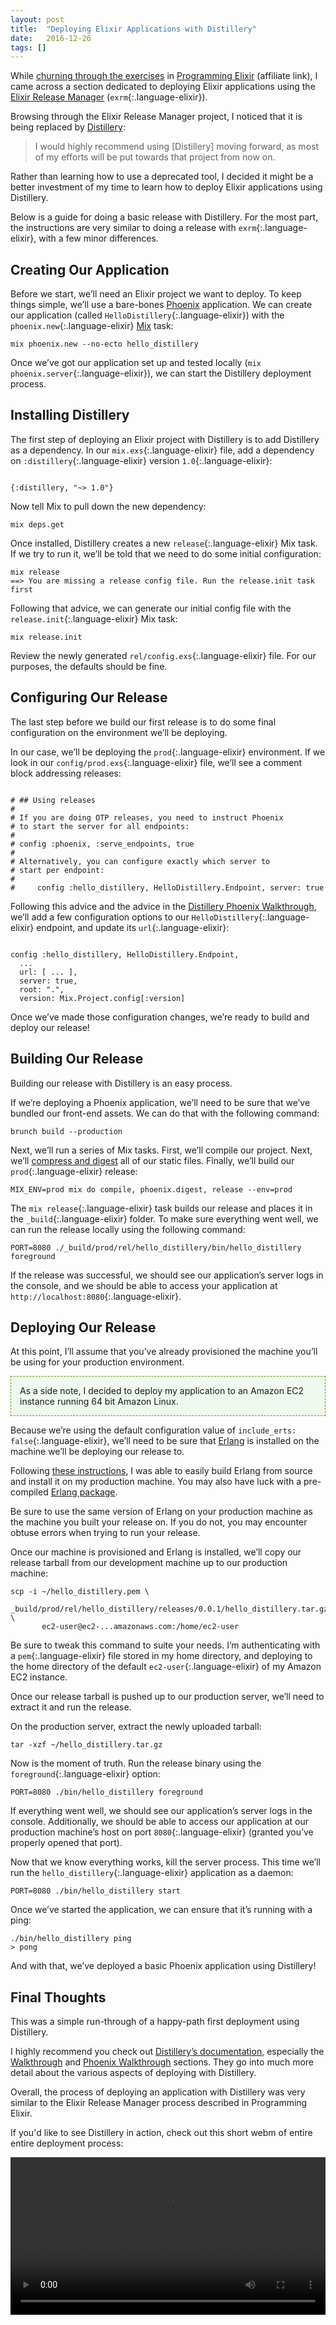 ```yaml
---
layout: post
title:  "Deploying Elixir Applications with Distillery"
date:   2016-12-26
tags: []
---
```


While [churning through the exercises](http://www.east5th.co/blog/2016/12/19/intentionally-learning-elixir/) in [Programming Elixir](https://www.amazon.com/gp/product/168050200X/ref=as_li_tl?ie=UTF8&tag=east5th-20&camp=1789&creative=9325&linkCode=as2&creativeASIN=168050200X&linkId=bd25aac110b20a11b82607f1f0e48f65) (affiliate link), I came across a section dedicated to deploying Elixir applications using the [Elixir Release Manager](https://github.com/bitwalker/exrm) (`exrm`{:.language-elixir}).

Browsing through the Elixir Release Manager project, I noticed that it is being replaced by [Distillery](https://github.com/bitwalker/distillery):

> I would highly recommend using [Distillery] moving forward, as most of my efforts will be put towards that project from now on.

Rather than learning how to use a deprecated tool, I decided it might be a better investment of my time to learn how to deploy Elixir applications using Distillery.

Below is a guide for doing a basic release with Distillery. For the most part, the instructions are very similar to doing a release with `exrm`{:.language-elixir}, with a few minor differences.

## Creating Our Application

Before we start, we’ll need an Elixir project we want to deploy. To keep things simple, we’ll use a bare-bones [Phoenix](http://www.phoenixframework.org/) application. We can create our application (called `HelloDistillery`{:.language-elixir}) with the `phoenix.new`{:.language-elixir} [Mix](http://elixir-lang.org/getting-started/mix-otp/introduction-to-mix.html) task:

<pre class='language-*'><code class='language-*'>mix phoenix.new --no-ecto hello_distillery
</code></pre>

Once we’ve got our application set up and tested locally (`mix phoenix.server`{:.language-elixir}), we can start the Distillery deployment process.

## Installing Distillery

The first step of deploying an Elixir project with Distillery is to add Distillery as a dependency. In our `mix.exs`{:.language-elixir} file, add a dependency on `:distillery`{:.language-elixir} version `1.0`{:.language-elixir}:

<pre class='language-elixir'><code class='language-elixir'>
{:distillery, "~> 1.0"}
</code></pre>

Now tell Mix to pull down the new dependency:

<pre class='language-*'><code class='language-*'>mix deps.get
</code></pre>

Once installed, Distillery creates a new `release`{:.language-elixir} Mix task. If we try to run it, we’ll be told that we need to do some initial configuration:

<pre class='language-*'><code class='language-*'>mix release
==> You are missing a release config file. Run the release.init task first
</code></pre>

Following that advice, we can generate our initial config file with the `release.init`{:.language-elixir} Mix task:

<pre class='language-*'><code class='language-*'>mix release.init
</code></pre>

Review the newly generated `rel/config.exs`{:.language-elixir} file. For our purposes, the defaults should be fine.

## Configuring Our Release

The last step before we build our first release is to do some final configuration on the environment we’ll be deploying.

In our case, we’ll be deploying the `prod`{:.language-elixir} environment. If we look in our `config/prod.exs`{:.language-elixir} file, we’ll see a comment block addressing releases:

<pre class='language-elixir'><code class='language-elixir'>
# ## Using releases
#
# If you are doing OTP releases, you need to instruct Phoenix
# to start the server for all endpoints:
#
# config :phoenix, :serve_endpoints, true
#
# Alternatively, you can configure exactly which server to
# start per endpoint:
#
#     config :hello_distillery, HelloDistillery.Endpoint, server: true
</code></pre>

Following this advice and the advice in the [Distillery Phoenix Walkthrough](https://hexdocs.pm/distillery/phoenix-walkthrough.html#phoenix-walkthrough), we’ll add a few configuration options to our `HelloDistillery`{:.language-elixir} endpoint, and update its `url`{:.language-elixir}:

<pre class='language-elixir'><code class='language-elixir'>
config :hello_distillery, HelloDistillery.Endpoint,
  ...
  url: [ ... ],
  server: true,
  root: ".",
  version: Mix.Project.config[:version]
</code></pre>

Once we’ve made those configuration changes, we’re ready to build and deploy our release!

## Building Our Release

Building our release with Distillery is an easy process.

If we’re deploying a Phoenix application, we’ll need to be sure that we’ve bundled our front-end assets. We can do that with the following command:

<pre class='language-*'><code class='language-*'>brunch build --production
</code></pre>

Next, we’ll run a series of Mix tasks. First, we’ll compile our project. Next, we’ll [compress and digest](https://hexdocs.pm/phoenix/Mix.Tasks.Phoenix.Digest.html) all of our static files. Finally, we’ll build our `prod`{:.language-elixir} release:

<pre class='language-*'><code class='language-*'>MIX_ENV=prod mix do compile, phoenix.digest, release --env=prod
</code></pre>

The `mix release`{:.language-elixir} task builds our release and places it in the `_build`{:.language-elixir} folder. To make sure everything went well, we can run the release locally using the following command:

<pre class='language-*'><code class='language-*'>PORT=8080 ./_build/prod/rel/hello_distillery/bin/hello_distillery foreground
</code></pre>

If the release was successful, we should see our application’s server logs in the console, and we should be able to access your application at `http://localhost:8080`{:.language-elixir}.


## Deploying Our Release

At this point, I’ll assume that you’ve already provisioned the machine you’ll be using for your production environment.


<p style="border: 1px dashed #690; padding: 1em; background-color: #F0F9F0">
As a side note, I decided to deploy my application to an Amazon EC2 instance running 64 bit Amazon Linux.
</p>

Because we’re using the default configuration value of `include_erts: false`{:.language-elixir}, we’ll need to be sure that [Erlang](https://www.erlang.org/) is installed on the machine we’ll be deploying our release to.

Following [these instructions](http://imperialwicket.com/aws-install-erlang-otp-on-amazon-linux/), I was able to easily build Erlang from source and install it on my production machine. You may also have luck with a pre-compiled [Erlang package](https://www.erlang-solutions.com/resources/download.html).

Be sure to use the same version of Erlang on your production machine as the machine you built your release on. If you do not, you may encounter obtuse errors when trying to run your release.

Once our machine is provisioned and Erlang is installed, we’ll copy our release tarball from our development machine up to our production machine:

<pre class='language-*'><code class='language-*'>scp -i ~/hello_distillery.pem \ 
       _build/prod/rel/hello_distillery/releases/0.0.1/hello_distillery.tar.gz \
       ec2-user@ec2-...amazonaws.com:/home/ec2-user
</code></pre>

Be sure to tweak this command to suite your needs. I’m authenticating with a `pem`{:.language-elixir} file stored in my home directory, and deploying to the home directory of the default `ec2-user`{:.language-elixir} of my Amazon EC2 instance.

Once our release tarball is pushed up to our production server, we’ll need to extract it and run the release.

On the production server, extract the newly uploaded tarball:

<pre class='language-*'><code class='language-*'>tar -xzf ~/hello_distillery.tar.gz
</code></pre>

Now is the moment of truth. Run the release binary using the `foreground`{:.language-elixir} option:

<pre class='language-*'><code class='language-*'>PORT=8080 ./bin/hello_distillery foreground
</code></pre>

If everything went well, we should see our application’s server logs in the console. Additionally, we should be able to access our application at our production machine’s host on port `8080`{:.language-elixir} (granted you’ve properly opened that port).

Now that we know everything works, kill the server process. This time we’ll run the `hello_distillery`{:.language-elixir} application as a daemon:

<pre class='language-*'><code class='language-*'>PORT=8080 ./bin/hello_distillery start
</code></pre>

Once we’ve started the application, we can ensure that it’s running with a ping:

<pre class='language-*'><code class='language-*'>./bin/hello_distillery ping
> pong
</code></pre>

And with that, we’ve deployed a basic Phoenix application using Distillery!


## Final Thoughts

This was a simple run-through of a happy-path first deployment using Distillery.

I highly recommend you check out [Distillery’s documentation](https://hexdocs.pm/distillery/getting-started.html), especially the [Walkthrough](https://hexdocs.pm/distillery/walkthrough.html#content) and [Phoenix Walkthrough](https://hexdocs.pm/distillery/phoenix-walkthrough.html#content) sections. They go into much more detail about the various aspects of deploying with Distillery.

Overall, the process of deploying an application with Distillery was very similar to the Elixir Release Manager process described in Programming Elixir.

If you'd like to see Distillery in action, check out this short webm of entire entire deployment process:

<video width="100%" src="https://s3-us-west-1.amazonaws.com/www.east5th.co/static/Distillery.webm" controls></video>

